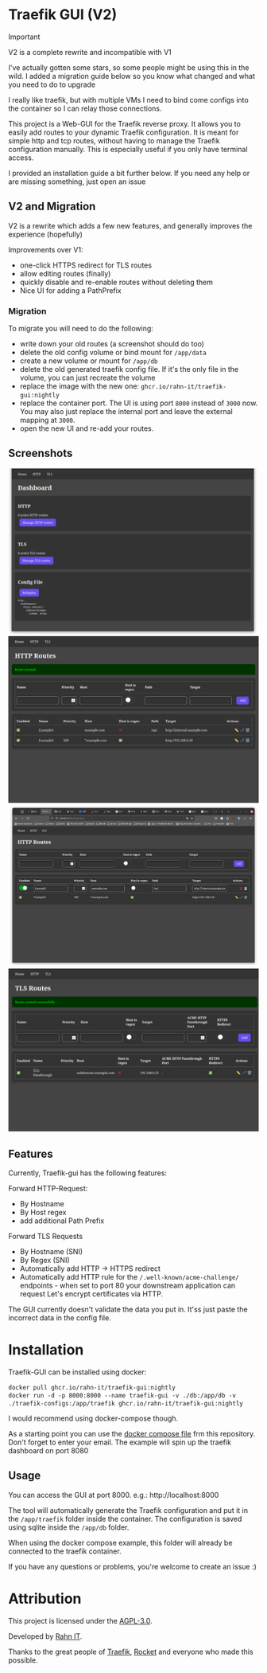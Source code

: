 # Traefik GUI (V2)

> [!IMPORTANT]
>
> V2 is a complete rewrite and incompatible with V1
> 
> I've actually gotten some stars, so some people might be using this in the wild.
> I added a migration guide below so you know what changed and what you need to do to upgrade

I really like traefik, but with multiple VMs I need to bind come configs into the container so I can relay those connections.

This project is a Web-GUI for the Traefik reverse proxy. It allows you to easily add routes to your dynamic Traefik configuration.
It is meant for simple http and tcp routes, without having to manage the Traefik configuration manually.
This is especially useful if you only have terminal access.

I provided an installation guide a bit further below. If you need any help or are missing something, just open an issue

## V2 and Migration

V2 is a rewrite which adds a few new features, and generally improves the experience (hopefully)

Improvements over V1:
- one-click HTTPS redirect for TLS routes
- allow editing routes (finally)
- quickly disable and re-enable routes without deleting them
- Nice UI for adding a PathPrefix

### Migration

To migrate you will need to do the following:
- write down your old routes (a screenshot should do too)
- delete the old config volume or bind mount for `/app/data`
- create a new volume or mount for `/app/db` 
- delete the old generated traefik config file. If it's the only file in the volume, you can just recreate the volume
- replace the image with the new one: `ghcr.io/rahn-it/traefik-gui:nightly`
- replace the container port. The UI is using port `8000` instead of `3000` now. You may also just replace the internal port and leave the external mapping at `3000`.
- open the new UI and re-add your routes.

## Screenshots

![Screenshot](screenshots/home.png)
![Screenshot](screenshots/http.png)
![Screenshot](screenshots/edit.png)
![Screenshot](screenshots/tls.png)

## Features

Currently, Traefik-gui has the following features:

Forward HTTP-Request:
- By Hostname
- By Host regex
- add additional Path Prefix

Forward TLS Requests
- By Hostname (SNI)
- By Regex (SNI)
- Automatically add HTTP -> HTTPS redirect
- Automatically add HTTP rule for the `/.well-known/acme-challenge/` endpoints - when set to port 80 your downstream application can request Let's encrypt certificates via HTTP.

The GUI currently doesn't validate the data you put in. It'ss just paste the incorrect data in the config file.

# Installation

Traefik-GUI can be installed using docker:

```shell
docker pull ghcr.io/rahn-it/traefik-gui:nightly
docker run -d -p 8000:8000 --name traefik-gui -v ./db:/app/db -v ./traefik-configs:/app/traefik ghcr.io/rahn-it/traefik-gui:nightly
```

I would recommend using docker-compose though.

As a starting point you can use the [docker compose file](docker-compose.yaml) frm this repository.
Don't forget to enter your email. The example will spin up the traefik dashboard on port 8080

## Usage

You can access the GUI at port 8000. e.g.: http://localhost:8000

The tool will automatically generate the Traefik configuration and put it in the `/app/traefik` folder inside the container.
The configuration is saved using sqlite inside the `/app/db` folder.

When using the docker compose example, this folder will already be connected to the traefik container.

If you have any questions or problems, you're welcome to create an issue :)

# Attribution

This project is licensed under the [AGPL-3.0](LICENSE).

Developed by [Rahn IT](https://it-rahn.de/).

Thanks to the great people of [Traefik](https://traefik.io/), [Rocket](https://rocket.rs/) and everyone who made this possible.
